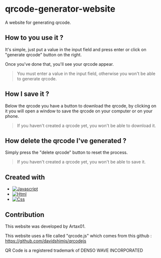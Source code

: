 # qrcode-generator-website

A website for generating qrcode.

## How to you use it ?

It's simple, just put a value in the input field and press enter or click on "generate qrcode" button on the right.

Once you've done that, you'll see your qrcode appear.

> You must enter a value in the input field, otherwise you won't be able to generate qrcode.

## How I save it ?

Below the qrcode you have a button to download the qrcode, by clicking on it you will open a window to save the qrcode on your computer or on your phone.

> If you haven't created a qrcode yet, you won't be able to download it.

## How delete the qrcode I've generated ?

Simply press the "delete qrcode" button to reset the process.

> If you haven't created a qrcode yet, you won't be able to save it.

## Created with

* [![Javascript][Javascript]][Javascript-url]
* [![Html][Html]][Html-url]
* [![Css][Css]][Css-url]

## Contribution

This website was developed by Artax01.

This website uses a file called "qrcode.js" which comes from this github : https://github.com/davidshimjs/qrcodejs  

QR Code is a registered trademark of DENSO WAVE INCORPORATED


<!-- MARKDOWN -->
[Javascript]: https://img.shields.io/badge/javascript-black?style=for-the-badge&logo=javascript&logoColor=yellow
[Javascript-url]: https://developer.mozilla.org/fr/docs/Web/JavaScript
[Html]: https://img.shields.io/badge/html-DD0031?style=for-the-badge&logo=html5&logoColor=white
[Html-url]: https://developer.mozilla.org/fr/docs/Web/HTML
[Css]: https://img.shields.io/badge/css-4A4A55?style=for-the-badge&logo=css3&logoColor=blue
[Css-url]: https://developer.mozilla.org/fr/docs/Web/CSS
